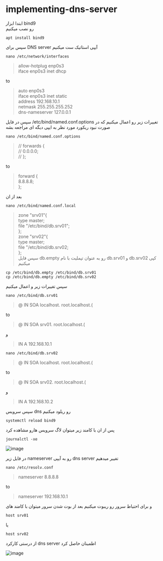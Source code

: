 # implementing-dns-server
ابتدا ابزار 
bind9  
  رو نصب میکنیم

```
apt install bind9
```
سپس برای
DNS server
 آیپی
استاتیک ست میکنیم
```
nano /etc/network/interfaces
```
>allow-hotplug enp0s3    
iface enp0s3 inet dhcp

to 

>auto enp0s3       
iface enp0s3 inet static      
address 192.168.10.1  
netmask 255.255.255.252   
dns-nameserver 127.0.0.1   

سپس در فایل 
/etc/bind/named.conf.options
تغییرات زیر رو اعمال میکنیم که در صورت نبود ریکورد مورد نظر به ایپی دیگه ای مراجعه بشه 
‍‍
```
nano /etc/bind/named.conf.options
```   
>// forwards {    
//    0.0.0.0;   
// };  
 
 to   
 >forward {   
 8.8.8.8;   
 };   

بعد از ان 
‍‍
```
nano /etc/bind/named.conf.local
```
>zone "srv01"{   
    type master;   
    file "/etc/bind/db.srv01";   
};   
zone "srv02"{   
    type master;   
    file "/etc/bind/db.srv02;   
};   
سپس فایل 
db.empty 
رو به عنوان تپملیت با نام 
db.srv01
 و
 db.srv02 
 کپی میکنیم 
 ```
 cp /etc/bind/db.empty /etc/bind/db.srv01
 cp /etc/bind/db.empty /etc/bind/db.srv02
 ```
سپس تغییرات زیر و اعمال میکنیم
```
nano /etc/bind/db.srv01
```
>@  IN  SOA localhost.  root.localhost.(    

to

>@  IN  SOA srv01.  root.localhost.(

و   

>   IN  A 192.168.10.1
```
nano /etc/bind/db.srv02
```
>@  IN  SOA localhost.  root.localhost.(   

to

>@  IN  SOA srv02.  root.localhost.(

و

> IN  A 192.168.10.2  

سپس 
سرویس 
dns 
رو ریلود میکنیم 
```
systemctl reload bind9
```
پس از ان با کامند زیر میتوان لاگ سرویس هارو مشاهده کرد 
```
journalctl -xe
```    


![image](https://user-images.githubusercontent.com/88885103/189644275-d457a306-119c-4d15-a57a-5aa2373bea87.png)      

در فایل زیر 
nameserver 
رو به آیپی 
dns server 
تغییر میدهیم

```
nano /etc/resolv.conf
```
>nameserver 8.8.8.8   

to   

>nameserver 192.168.10.1   

و برای احتیاط
سرور رو ریبوت میکنیم 
بعد از بوت شدن سرور میتوان با کامند های 
```
host srv01
```
یا
```
host srv02
```
از درستی کارکرد
dns server 
اطمینان حاصل کرد 

![image](https://user-images.githubusercontent.com/88885103/189646791-d9a27e31-c47e-411d-b04c-3957199e8b2f.png)




